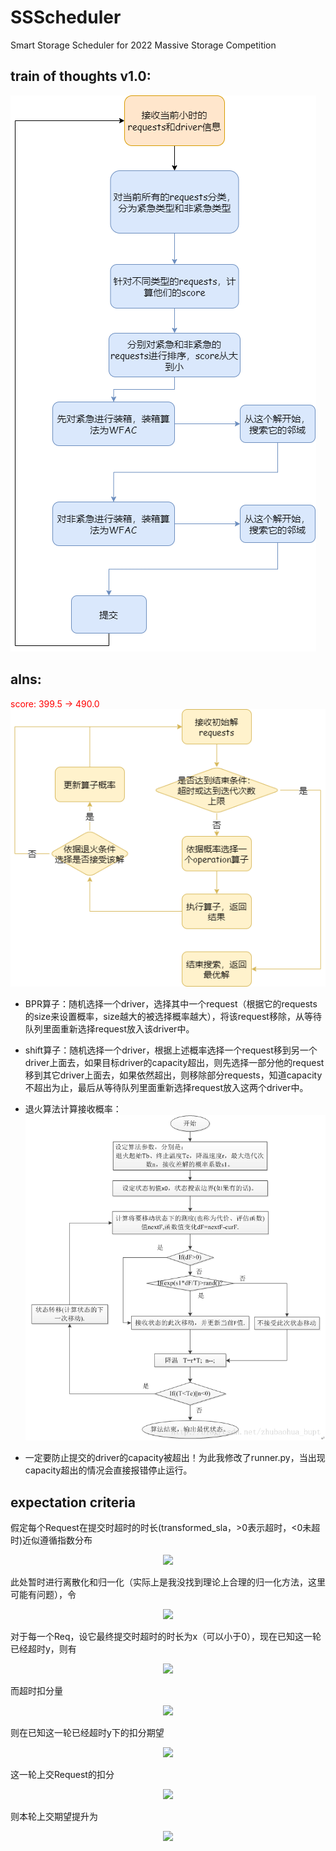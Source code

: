 # SSScheduler
Smart Storage Scheduler for 2022 Massive Storage Competition

## train of thoughts v1.0:

![](./images/algorithm.png)

## alns:
<font color=#ff0000>score: 399.5 -> 490.0</font>
![](./images/alns.png)

- BPR算子：随机选择一个driver，选择其中一个request（根据它的requests的size来设置概率，size越大的被选择概率越大），将该request移除，从等待队列里面重新选择request放入该driver中。

- shift算子：随机选择一个driver，根据上述概率选择一个request移到另一个driver上面去，如果目标driver的capacity超出，则先选择一部分他的request移到其它driver上面去，如果依然超出，则移除部分requests，知道capacity不超出为止，最后从等待队列里面重新选择request放入这两个driver中。

- 退火算法计算接收概率：
  ![](./images/anneal.png)

- 一定要防止提交的driver的capacity被超出！为此我修改了runner.py，当出现capacity超出的情况会直接报错停止运行。
  
##  expectation criteria
  
假定每个Request在提交时超时的时长(transformed_sla，>0表示超时，<0未超时)近似遵循指数分布
<p align="center"><img src="https://latex.codecogs.com/gif.latex?pdf(x)=&#x5C;lambda%20e^{-&#x5C;lambda%20x}"/></p>  
  
此处暂时进行离散化和归一化（实际上是我没找到理论上合理的归一化方法，这里可能有问题），令
<p align="center"><img src="https://latex.codecogs.com/gif.latex?P&#x5C;{X=x&#x5C;}=&#x5C;frac{pdf(x)}{&#x5C;sum_{i=-12}^{12}pdf(i)}"/></p>  
  
对于每一个Req，设它最终提交时超时的时长为x（可以小于0），现在已知这一轮已经超时y，则有
<p align="center"><img src="https://latex.codecogs.com/gif.latex?f(x)=P&#x5C;{X=x|X&#x5C;ge%20y&#x5C;}=%20%20&#x5C;begin{cases}%20%20%20%20&#x5C;frac{pdf(x)}{&#x5C;sum_{i=y}^{12}pdf(i)}%20&amp;%20x&#x5C;ge%20y&#x5C;&#x5C;%20%20%20%200%20&amp;%20x%20&lt;%20y%20%20&#x5C;end{cases}"/></p>  
  
而超时扣分量
<p align="center"><img src="https://latex.codecogs.com/gif.latex?g(x)=%20&#x5C;begin{cases}%20%20x%20&#x5C;lceil&#x5C;frac{size}{50}&#x5C;rceil%20&amp;%20x&gt;0,FE%20&#x5C;&#x5C;%20%20%200.5&#x5C;lceil&#x5C;frac{size}{50}&#x5C;rceil%20&amp;%20x&gt;0,BE&#x5C;&#x5C;%20%20%202x%20&#x5C;lceil&#x5C;frac{size}{50}&#x5C;rceil%20&amp;%20x&gt;0,EM&#x5C;&#x5C;%20%200%20&amp;%20otherwise&#x5C;end{cases}"/></p>  
  
则在已知这一轮已经超时y下的扣分期望
<p align="center"><img src="https://latex.codecogs.com/gif.latex?E(X)=&#x5C;sum_{x=-12}^{12}g(x)f(x)=&#x5C;begin{cases}%20%20&#x5C;lceil&#x5C;frac{size}{50}&#x5C;rceil&#x5C;frac{&#x5C;sum_{x=0}^{12}xpdf(x)}{&#x5C;sum_{i=y}^{12}pdf(i)}%20&amp;%20y%20&#x5C;le%200,FE&#x5C;&#x5C;%20%20&#x5C;lceil&#x5C;frac{size}{50}&#x5C;rceil&#x5C;frac{&#x5C;sum_{x=y}^{12}xpdf(x)}{&#x5C;sum_{i=y}^{12}pdf(i)}%20&amp;%20y&gt;0,FE&#x5C;&#x5C;%20%20%200.5&#x5C;lceil&#x5C;frac{size}{50}&#x5C;rceil&#x5C;frac{&#x5C;sum_{x=0}^{12}pdf(x)}{&#x5C;sum_{i=y}^{12}pdf(i)}%20&amp;%20y%20&#x5C;le%200,BE&#x5C;&#x5C;%20%20%200.5&#x5C;lceil&#x5C;frac{size}{50}&#x5C;rceil%20&amp;%20y&gt;0%20,BE&#x5C;&#x5C;%20%20%202&#x5C;lceil&#x5C;frac{size}{50}&#x5C;rceil&#x5C;frac{&#x5C;sum_{x=0}^{12}xpdf(x)}{&#x5C;sum_{i=y}^{12}pdf(i)}%20&amp;%20y%20&#x5C;le%200%20,EM&#x5C;&#x5C;%20%202&#x5C;lceil&#x5C;frac{size}{50}&#x5C;rceil&#x5C;frac{&#x5C;sum_{x=y}^{12}xpdf(x)}{&#x5C;sum_{i=y}^{12}pdf(i)}%20&amp;%20y&gt;0,EM&#x5C;&#x5C;%20%200%20&amp;%20otherwise&#x5C;end{cases}"/></p>  
  
这一轮上交Request的扣分
<p align="center"><img src="https://latex.codecogs.com/gif.latex?C(y)=&#x5C;begin{cases}%20%20y%20&#x5C;lceil&#x5C;frac{size}{50}&#x5C;rceil%20&amp;%20y&gt;0,FE&#x5C;&#x5C;%20%20%200.5&#x5C;lceil&#x5C;frac{size}{50}&#x5C;rceil%20&amp;%20y&gt;0,BE&#x5C;&#x5C;%20%20%202y%20&#x5C;lceil&#x5C;frac{size}{50}&#x5C;rceil%20&amp;%20y&gt;0,EM&#x5C;&#x5C;%20%200%20&amp;%20otherwise&#x5C;end{cases}"/></p>  
  
则本轮上交期望提升为
<p align="center"><img src="https://latex.codecogs.com/gif.latex?E_{improvement}(y)=&#x5C;begin{cases}%20%20&#x5C;lceil&#x5C;frac{size}{50}&#x5C;rceil&#x5C;frac{&#x5C;sum_{x=0}^{12}xpdf(x)}{&#x5C;sum_{i=y}^{12}pdf(i)}%20&amp;%20y&#x5C;le0,FE%20&#x5C;&#x5C;%20%20&#x5C;lceil&#x5C;frac{size}{50}&#x5C;rceil(&#x5C;frac{&#x5C;sum_{x=y}^{12}xpdf(x)}{&#x5C;sum_{i=y}^{12}pdf(i)}-y)%20&amp;%20y&gt;0,FE%20&#x5C;&#x5C;%20%20%200.5&#x5C;lceil&#x5C;frac{size}{50}&#x5C;rceil&#x5C;frac{&#x5C;sum_{x=0}^{12}pdf(x)}{&#x5C;sum_{i=y}^{12}pdf(i)}%20&amp;%20y&#x5C;le0,BE&#x5C;&#x5C;%20%20%200%20&amp;%20y&gt;0,BE&#x5C;&#x5C;%20%20%202&#x5C;lceil&#x5C;frac{size}{50}&#x5C;rceil&#x5C;frac{&#x5C;sum_{x=0}^{12}xpdf(x)}{&#x5C;sum_{i=y}^{12}pdf(i)}%20&amp;%20y&#x5C;le0,EM&#x5C;&#x5C;%20%202&#x5C;lceil&#x5C;frac{size}{50}&#x5C;rceil(&#x5C;frac{&#x5C;sum_{x=y}^{12}xpdf(x)}{&#x5C;sum_{i=y}^{12}pdf(i)}-y)%20&amp;%20y&gt;0,EM&#x5C;&#x5C;%20%200%20&amp;%20otherwise&#x5C;end{cases}"/></p>  
  
  
  